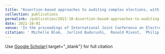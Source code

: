 ```yaml
---
title: "Assertion-based approaches to auditing complex elections, with application to party-list proportional elections"
collection: publications
permalink: /publication/2021-10-Assertion-based-approaches-to-auditing-complex-elections-with-application-to-party-list-proportional-elections
date: 2021-10-01
venue: 'In the proceedings of International Joint Conference on Electronic Voting'
citation: ' Michelle Blom,  Jurlind Budurushi,  Ronald Rivest,  Philip Stark,  Peter Stuckey,  Vanessa Teague,  Damjan Vukcevic, &quot;Assertion-based approaches to auditing complex elections, with application to party-list proportional elections.&quot; In the proceedings of International Joint Conference on Electronic Voting, 2021.'
---
```

Use [Google Scholar](https://scholar.google.com/scholar?q=Assertion+based+approaches+to+auditing+complex+elections,+with+application+to+party+list+proportional+elections){:target="_blank"} for full citation